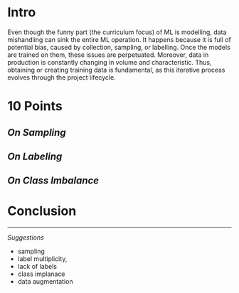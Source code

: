 # Intro

Even though the funny part (the curriculum focus) of ML is modelling, data mishandling can sink the entire ML operation. It happens because it is  full of potential bias, caused by collection, sampling, or labelling. Once the models are trained on them, these issues are perpetuated. Moreover, data in production is constantly changing in volume and characteristic. Thus, obtaining or creating training data is fundamental, as this iterative process evolves through the project lifecycle.

# 10 Points

## _On Sampling_

## _On Labeling_

## _On Class Imbalance_


# Conclusion

---
_Suggestions_
- sampling
- label multiplicity,
- lack of labels
- class implanace
- data augmentation